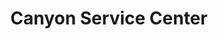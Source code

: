 ---
title: "Canyon Service Center"
url: /black-canyon-city/canyon-service-center/
shop: Autowerkstatt
---